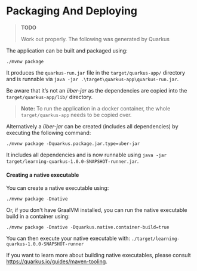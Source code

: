 # Packaging And Deploying
> **TODO**
> 
> Work out properly. The following was generated by Quarkus
 
The application can be built and packaged using:

```
./mvnw package
```

It produces the `quarkus-run.jar` file in the `target/quarkus-app/` directory and is runnable via
`java -jar .\target\quarkus-app\quarkus-run.jar`.

Be aware that it’s not an _über-jar_ as the dependencies are copied into the `target/quarkus-app/lib/` directory.

> **Note:** To run the application in a docker container, the whole `target/quarkus-app` needs to be copied over.

Alternatively a _über-jar_ can be created (includes all dependencies) by executing the following command:

```
./mvnw package -Dquarkus.package.jar.type=uber-jar
```

It includes all dependencies and is now runnable using `java -jar target/learning-quarkus-1.0.0-SNAPSHOT-runner.jar`.

#### Creating a native executable

You can create a native executable using:

```
./mvnw package -Dnative
```

Or, if you don't have GraalVM installed, you can run the native executable build in a container using:

```
./mvnw package -Dnative -Dquarkus.native.container-build=true
```

You can then execute your native executable with: `./target/learning-quarkus-1.0.0-SNAPSHOT-runner`

If you want to learn more about building native executables, please consult <https://quarkus.io/guides/maven-tooling>.
